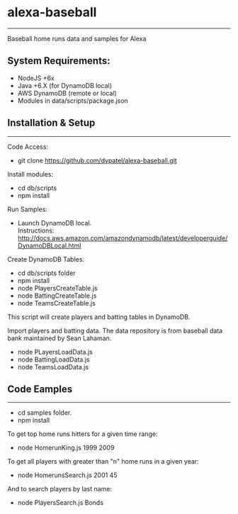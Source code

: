 # alexa-baseball
-------------------
Baseball home runs data and samples for Alexa

System Requirements:
-------------------
*  NodeJS +6x
*  Java +6.X (for DynamoDB local)
*  AWS DynamoDB (remote or local)
*  Modules in data/scripts/package.json

## Installation & Setup
-------------------
Code Access:  
*  git clone https://github.com/dvpatel/alexa-baseball.git

Install modules:  
*  cd db/scripts
*  npm install
	
Run Samples:  
*  Launch DynamoDB local.  
Instructions:  http://docs.aws.amazon.com/amazondynamodb/latest/developerguide/DynamoDBLocal.html

Create DynamoDB Tables.
*  cd db/scripts folder
*  npm install
*  node PlayersCreateTable.js
*  node BattingCreateTable.js
*  node TeamsCreateTable.js

This script will create players and batting tables in DynamoDB. 

Import players and batting data.  The data repository is from baseball data bank maintained by Sean Lahaman.
*  node PLayersLoadData.js
*  node BattingLoadData.js
*  node TeamsLoadData.js

## Code Eamples
-------------------

*  cd samples folder.
*  npm install

To get top home runs hitters for a given time range:
*  node HomerunKing.js 1999 2009

To get all players with greater than "n" home runs in a given year:  
*  node HomerunsSearch.js 2001 45

And to search players by last name:
*  node PlayersSearch.js Bonds